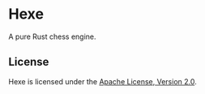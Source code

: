 # Hexe

A pure Rust chess engine.

## License

Hexe is licensed under the [Apache License, Version 2.0][license-apache].

[license-apache]: https://www.apache.org/licenses/LICENSE-2.0
